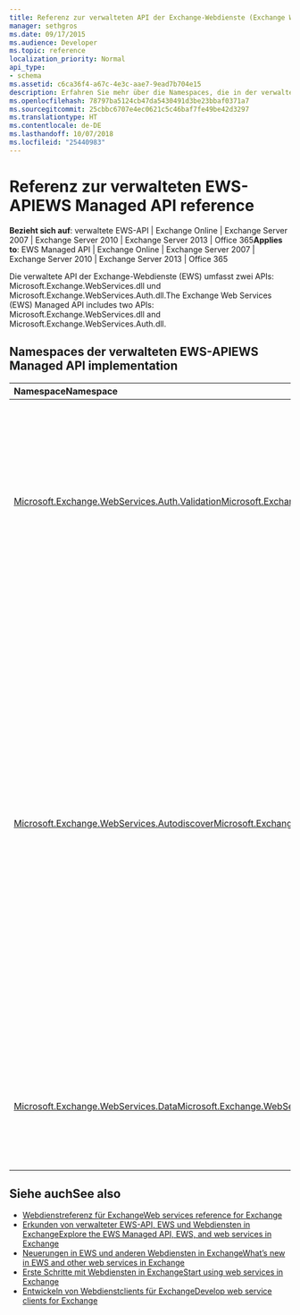 ```yaml
---
title: Referenz zur verwalteten API der Exchange-Webdienste (Exchange Web Services, EWS)
manager: sethgros
ms.date: 09/17/2015
ms.audience: Developer
ms.topic: reference
localization_priority: Normal
api_type:
- schema
ms.assetid: c6ca36f4-a67c-4e3c-aae7-9ead7b704e15
description: Erfahren Sie mehr über die Namespaces, die in der verwaltete EWS-API enthalten sind.
ms.openlocfilehash: 78797ba5124cb47da5430491d3be23bbaf0371a7
ms.sourcegitcommit: 25cbbc6707e4ec0621c5c46baf7fe49be42d3297
ms.translationtype: HT
ms.contentlocale: de-DE
ms.lasthandoff: 10/07/2018
ms.locfileid: "25440983"
---
```

# <a name="ews-managed-api-reference"></a><span data-ttu-id="471fd-103">Referenz zur verwalteten EWS-API</span><span class="sxs-lookup"><span data-stu-id="471fd-103">EWS Managed API reference</span></span>

<span data-ttu-id="471fd-104">**Bezieht sich auf**: verwaltete EWS-API | Exchange Online | Exchange Server 2007 | Exchange Server 2010 | Exchange Server 2013 | Office 365</span><span class="sxs-lookup"><span data-stu-id="471fd-104">**Applies to**: EWS Managed API | Exchange Online | Exchange Server 2007 | Exchange Server 2010 | Exchange Server 2013 | Office 365</span></span>

<span data-ttu-id="471fd-105">Die verwaltete API der Exchange-Webdienste (EWS) umfasst zwei APIs: Microsoft.Exchange.WebServices.dll und Microsoft.Exchange.WebServices.Auth.dll.</span><span class="sxs-lookup"><span data-stu-id="471fd-105">The Exchange Web Services (EWS) Managed API includes two APIs: Microsoft.Exchange.WebServices.dll and Microsoft.Exchange.WebServices.Auth.dll.</span></span>

## <a name="ews-managed-api-namespaces"></a><span data-ttu-id="471fd-106">Namespaces der verwalteten EWS-API</span><span class="sxs-lookup"><span data-stu-id="471fd-106">EWS Managed API implementation</span></span>

|<span data-ttu-id="471fd-107">Namespace</span><span class="sxs-lookup"><span data-stu-id="471fd-107">Namespace</span></span> |<span data-ttu-id="471fd-108">Beschreibung</span><span class="sxs-lookup"><span data-stu-id="471fd-108">Description</span></span> |
|:---------|:-----------|
|[<span data-ttu-id="471fd-109">Microsoft.Exchange.WebServices.Auth.Validation</span><span class="sxs-lookup"><span data-stu-id="471fd-109">Microsoft.Exchange.WebServices.Auth.Validation</span></span>](https://docs.microsoft.com/dotnet/api/microsoft.exchange.webservices.auth.validation?view=exchange-ews-api) |<span data-ttu-id="471fd-110">Enthält Typen und Methoden, die verwendet werden, um Benutzeridentitätstoken zu überprüfen, die von einem Exchange-Server gesendet wurden.</span><span class="sxs-lookup"><span data-stu-id="471fd-110">Contains types and methods that are used to validate user identity tokens sent from an Exchange server.</span></span> <span data-ttu-id="471fd-111">Der Namespace „Microsoft.Exchange.WebServices.Auth.Validation“ gilt für Clients, die für Exchange Online und Versionen von Exchange ab Exchange Server 2013 bestimmt sind.</span><span class="sxs-lookup"><span data-stu-id="471fd-111">The Microsoft.Exchange.WebServices.Auth.Validation namespace is applicable to clients that target Exchange Online and versions of Exchange starting with Exchange Server 2013.</span></span> <span data-ttu-id="471fd-112">Dieser Namespace ist in der Microsoft.Exchange.WebServices.Auth.dll-API enthalten.</span><span class="sxs-lookup"><span data-stu-id="471fd-112">This namespace is included in the Microsoft.Exchange.WebServices.Auth.dll API.</span></span>|
|[<span data-ttu-id="471fd-113">Microsoft.Exchange.WebServices.Autodiscover</span><span class="sxs-lookup"><span data-stu-id="471fd-113">Microsoft.Exchange.WebServices.Autodiscover</span></span>](https://docs.microsoft.com/dotnet/api/microsoft.exchange.webservices.autodiscover?view=exchange-ews-api)|<span data-ttu-id="471fd-114">Enthält Typen, die zur Kommunikation mit dem AutoErmittlungsdienst verwendet werden, der von einem Exchange-Server gehostet wird.</span><span class="sxs-lookup"><span data-stu-id="471fd-114">Contains types that are used to communicate with the Autodiscover service that is hosted by an Exchange Server.</span></span> <span data-ttu-id="471fd-115">Dieser Namespace dient auch der Suche nach Dienstverbindungspunkten in Active Directory Domain Services (AD DS).</span><span class="sxs-lookup"><span data-stu-id="471fd-115">This namespace is also used to look up service connection point objects in Active Directory Doman Services (AD DS).</span></span> <span data-ttu-id="471fd-116">Die AutoErmittlungsdienste stellen Konfigurationsinformationen für EWS-Clients bereit.</span><span class="sxs-lookup"><span data-stu-id="471fd-116">The Autodiscover services provide configuration information to EWS clients.</span></span> <span data-ttu-id="471fd-117">Dadurch können die Clients die entsprechende Dienst-URL als Ziel anpeilen.</span><span class="sxs-lookup"><span data-stu-id="471fd-117">This enables the clients to target the appropriate service URL.</span></span><br/><br/><span data-ttu-id="471fd-118">Die Namespace-Funktionalität kann verwendet werden, um den POX-AutoErmittlungsdienst als Ziel anzupeilen, der in Microsoft Exchange Server 2007 eingeführt wurde, die Dienstverbindungspunkt-Objektsuche (wenn der Client Teil der Domäne ist) oder den SOAP-AutoErmittlungsendpunkt, der in Exchange Server 2010 eingeführt wurde.</span><span class="sxs-lookup"><span data-stu-id="471fd-118">The namespace functionality can be used to target the POX Autodiscover service introduced in Microsoft Exchange Server 2007, the service connection point object lookup if the client is domain joined, or the SOAP Autodiscover endpoint introduced in Exchange Server 2010.</span></span> <span data-ttu-id="471fd-119">Der wichtigste Typ in diesem Namespace ist die [AutodiscoverService-Klasse](https://docs.microsoft.com/dotnet/api/microsoft.exchange.webservices.autodiscover.autodiscoverservice?view=exchange-ews-api).</span><span class="sxs-lookup"><span data-stu-id="471fd-119">The main type in this namespace is the [AutodiscoverService class](https://docs.microsoft.com/dotnet/api/microsoft.exchange.webservices.autodiscover.autodiscoverservice?view=exchange-ews-api).</span></span> <span data-ttu-id="471fd-120">Dieser Namespace ist in der Microsoft.Exchange.WebServices.dll-API enthalten.</span><span class="sxs-lookup"><span data-stu-id="471fd-120">This namespace is included in the Microsoft.Exchange.WebServices.dll API.</span></span>|
|[<span data-ttu-id="471fd-121">Microsoft.Exchange.WebServices.Data</span><span class="sxs-lookup"><span data-stu-id="471fd-121">Microsoft.Exchange.WebServices.Data</span></span>](https://docs.microsoft.com/dotnet/api/microsoft.exchange.webservices.data?view=exchange-ews-api)| <span data-ttu-id="471fd-122">Enthält Typen, die für die Kommunikation mit einem Exchange-Server über EWS verwendet werden.</span><span class="sxs-lookup"><span data-stu-id="471fd-122">Contains types that are used to communicate with an Exchange server by means of EWS.</span></span> <span data-ttu-id="471fd-123">Dieser Namespace stellt die wichtigsten Funktionen der verwalteten EWS-API bereit.</span><span class="sxs-lookup"><span data-stu-id="471fd-123">This namespace provides the core EWS Managed API functionality.</span></span> <span data-ttu-id="471fd-124">Der wichtigste Typ in diesem Namespace ist die [ExchangeService-Klasse](https://docs.microsoft.com/dotnet/api/microsoft.exchange.webservices.data.exchangeservice?view=exchange-ews-api).</span><span class="sxs-lookup"><span data-stu-id="471fd-124">The main type in this namespace is the [ExchangeService class](https://docs.microsoft.com/dotnet/api/microsoft.exchange.webservices.data.exchangeservice?view=exchange-ews-api).</span></span>|

## <a name="see-also"></a><span data-ttu-id="471fd-125">Siehe auch</span><span class="sxs-lookup"><span data-stu-id="471fd-125">See also</span></span>

- [<span data-ttu-id="471fd-126">Webdienstreferenz für Exchange</span><span class="sxs-lookup"><span data-stu-id="471fd-126">Web services reference for Exchange</span></span>](web-services-reference-for-exchange.md)
- [<span data-ttu-id="471fd-127">Erkunden von verwalteter EWS-API, EWS und Webdiensten in Exchange</span><span class="sxs-lookup"><span data-stu-id="471fd-127">Explore the EWS Managed API, EWS, and web services in Exchange</span></span>](../exchange-web-services/explore-the-ews-managed-api-ews-and-web-services-in-exchange.md)
- [<span data-ttu-id="471fd-128">Neuerungen in EWS und anderen Webdiensten in Exchange</span><span class="sxs-lookup"><span data-stu-id="471fd-128">What’s new in EWS and other web services in Exchange</span></span>](../exchange-web-services/whats-new-in-ews-and-other-web-services-in-exchange.md)
- [<span data-ttu-id="471fd-129">Erste Schritte mit Webdiensten in Exchange</span><span class="sxs-lookup"><span data-stu-id="471fd-129">Start using web services in Exchange</span></span>](../exchange-web-services/start-using-web-services-in-exchange.md)
- [<span data-ttu-id="471fd-130">Entwickeln von Webdienstclients für Exchange</span><span class="sxs-lookup"><span data-stu-id="471fd-130">Develop web service clients for Exchange</span></span>](../exchange-web-services/develop-web-service-clients-for-exchange.md)

